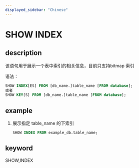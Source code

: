 ```yaml
---
displayed_sidebar: "Chinese"
---
```


# SHOW INDEX

## description

该语句用于展示一个表中索引的相关信息，目前只支持bitmap 索引

语法：

```sql
SHOW INDEX[ES] FROM [db_name.]table_name [FROM database];
或者
SHOW KEY[S] FROM [db_name.]table_name [FROM database];
```

## example

1. 展示指定 table_name 的下索引

    ```sql
    SHOW INDEX FROM example_db.table_name;
    ```

## keyword

SHOW,INDEX
